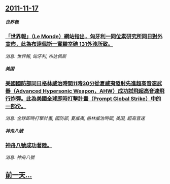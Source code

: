## [2011-11-17](/news/2011/11/17/index.md)

##### 世界報
### [「世界報」（Le Monde）網站指出，匈牙利一同位素研究所同日對外宣佈，此為布達佩斯一實驗室碘 131外洩所致。](/news/2011/11/17/世界報-Le-Monde-網站指出-匈牙利一同位素研究所同日對外宣佈-此為布達佩斯一實驗室碘-131外洩所致.md)
_消息: 世界報, 匈牙利, 布达佩斯_

##### 美国
### [美國國防部同日格林威治時間11時30分從夏威夷發射先進超高音速武器（Advanced Hypersonic Weapon，AHW）成功試飛超高音速飛行炸彈。此為美國全球即時打擊計畫（Prompt Global Strike）中的一部份。](/news/2011/11/17/美國國防部同日格林威治時間11時30分從夏威夷發射先進超高音速武器-Advanced-Hypersonic-Weapon.md)
_消息: 全球即時打擊計畫, 國防部, 夏威夷, 格林威治時間, 美国, 超高音速_

##### 神舟八號
### [神舟八號成功著陸。](/news/2011/11/17/神舟八號成功著陸.md)
_消息: 神舟八號_

## [前一天...](/news/2011/11/16/index.md)

